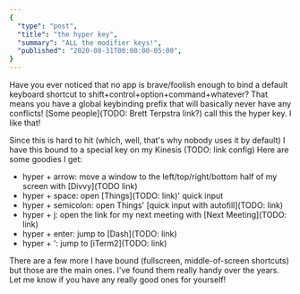 ```yaml
---
{
  "type": "post",
  "title": "the hyper key",
  "summary": "ALL the modifier keys!",
  "published": "2020-08-31T00:00:00-05:00",
}
---
```


Have you ever noticed that no app is brave/foolish enough to bind a default keyboard shortcut to shift+control+option+command+whatever?
That means you have a global keybinding prefix that will basically never have any conflicts!
[Some people](TODO: Brett Terpstra link?) call this the hyper key.
I like that!

Since this is hard to hit (which, well, that's why nobody uses it by default) I have this bound to a special key on my Kinesis (TODO: link config)
Here are some goodies I get:

- hyper + arrow: move a window to the left/top/right/bottom half of my screen with [Divvy](TODO link)
- hyper + space: open [Things](TODO: link)' quick input
- hyper + semicolon: open Things' [quick input with autofill](TODO: link)
- hyper + j: open the link for my next meeting with [Next Meeting](TODO: link)
- hyper + enter: jump to [Dash](TODO: link)
- hyper + ': jump to [iTerm2](TODO: link)

There are a few more I have bound (fullscreen, middle-of-screen shortcuts) but those are the main ones.
I've found them really handy over the years.
Let me know if you have any really good ones for yourself!
